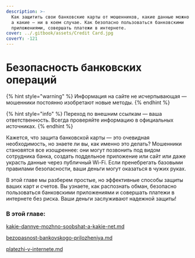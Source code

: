 ```yaml
---
description: >-
  Как защитить свои банковские карты от мошенников, какие данные можно сообщать,
  а какие — ни в коем случае. Как безопасно пользоваться банковскими
  приложениями, совершать платежи в интернете.
cover: ../.gitbook/assets/Credit Card.jpg
coverY: -121
---
```


# Безопасность банковских операций

{% hint style="warning" %}
Информация на сайте не исчерпывающая — мошенники постоянно изобретают новые методы.
{% endhint %}

{% hint style="info" %}
Переход по внешним ссылкам — ваша ответственность. Всегда проверяйте информацию в официальных источниках.
{% endhint %}

Кажется, что защита банковской карты — это очевидная необходимость, но знаете ли вы, как именно это делать? Мошенники становятся все изощреннее: они могут позвонить под видом сотрудника банка, создать поддельное приложение или сайт или даже украсть данные через публичный Wi-Fi. Если пренебрегать базовыми правилами безопасности, ваши деньги могут оказаться в чужих руках.&#x20;

В этой главе мы разберем простые, но эффективные способы защиты ваших карт и счетов. Вы узнаете, как распознать обман, безопасно пользоваться банковскими приложениями и совершать платежи в интернете без риска. Ваши деньги заслуживают надежной защиты!

### В этой главе:

[kakie-dannye-mozhno-soobshat-a-kakie-net.md](kakie-dannye-mozhno-soobshat-a-kakie-net.md "mention")

[bezopasnost-bankovskogo-prilozheniya.md](bezopasnost-bankovskogo-prilozheniya.md "mention")

[platezhi-v-internete.md](platezhi-v-internete.md "mention")
